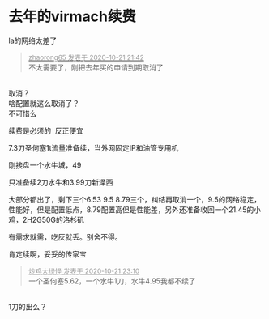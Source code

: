 # 去年的virmach续费


la的网络太差了

<div class="quote"><blockquote><font size="2"><a href="https://www.hostloc.com/forum.php?mod=redirect&amp;goto=findpost&amp;pid=9333446&amp;ptid=756941" target="_blank"><font color="#999999">zhaorong65 发表于 2020-10-21 21:42</font></a></font><br />
不太需要了，刚把去年买的申请到期取消了</blockquote></div><br />
取消？<br />
啥配置就这么取消了？<br />
不可惜么

续费是必须的&nbsp;&nbsp;反正便宜<img id="aimg_GaYNY" onclick="zoom(this, this.src, 0, 0, 0)" class="zoom" src="https://cdn.jsdelivr.net/gh/hishis/forum-master/public/images/patch.gif" onmouseover="img_onmouseoverfunc(this)" onload="thumbImg(this)" border="0" alt="" />

7.3刀圣何塞1t流量准备续，当外网固定IP和油管专用机

刚接盘一个水牛城，49

只准备续2刀水牛和3.99刀新泽西

大部分都出了，剩下三个6.53 9.5 8.79三个，纠结再取消一个，9.5的网络稳定，性能好，但是配置低点，8.79配置高但是性能差，另外还准备收回一个21.45的小鸡，2H2G50G的洛杉矶

有需求就需，吃灰就丢。别舍不得。<img src="static/image/smiley/default/lol.gif" smilieid="12" border="0" alt="" /><img id="aimg_vxz3m" onclick="zoom(this, this.src, 0, 0, 0)" class="zoom" src="https://cdn.jsdelivr.net/gh/hishis/forum-master/public/images/patch.gif" onmouseover="img_onmouseoverfunc(this)" onload="thumbImg(this)" border="0" alt="" />

肯定续啊，妥妥的传家宝<img src="static/image/smiley/default/titter.gif" smilieid="9" border="0" alt="" />

<div class="quote"><blockquote><font size="2"><a href="https://www.hostloc.com/forum.php?mod=redirect&amp;goto=findpost&amp;pid=9333810&amp;ptid=756941" target="_blank"><font color="#999999">炒鸡大绿怪 发表于 2020-10-21 23:10</font></a></font><br />
一个圣何塞5.62，一个水牛1刀，水牛4.95我都不续了</blockquote></div><br />
1刀的出么？
